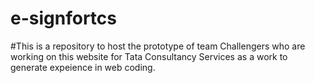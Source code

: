 # e-signfortcs
#This is a repository to host the prototype of team Challengers who are working on this website for Tata Consultancy Services as a work to generate expeience in web coding.
